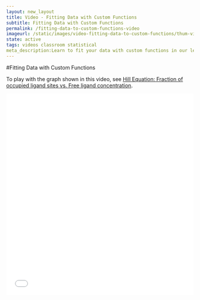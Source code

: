 ```yaml
---
layout: new_layout
title: Video - Fitting Data with Custom Functions
subtitle: Fitting Data with Custom Functions
permalink: /fitting-data-to-custom-functions-video
imageurl: /static/images/video-fitting-data-to-custom-functions/thum-video-fitting-data-to-custom-functions.png
state: active
tags: videos classroom statistical
meta_description:Learn to fit your data with custom functions in our less than 2 minute video. Plotly is the easiest and fastest way to make and share graphs online.
---
```


#Fitting Data with Custom Functions

To play with the graph shown in this video, see [Hill Equation: Fraction of occupied ligand sites vs. Free ligand concentration](https://plot.ly/2503/~chris/).


<iframe src="//player.vimeo.com/video/102278229" width="100%" height="540" frameborder="0" webkitallowfullscreen mozallowfullscreen allowfullscreen></iframe>
